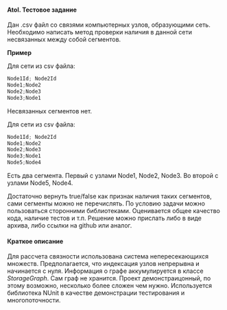 #### Atol. Тестовое задание

Дан .csv файл со связями компьютерных узлов, образующими сеть. Необходимо написать метод проверки наличия в данной сети несвязанных между собой сегментов.

**Пример**

Для сети из csv файла:  

````javascript
Node1Id; Node2Id  
Node1;Node2  
Node2;Node3  
Node3;Node1  
````
Несвязанных сегментов нет.  

Для сети из csv файла:
```javascript
Node1Id; Node2Id  
Node1;Node2  
Node2;Node3  
Node3;Node1  
Node5;Node4  
````
Есть два сегмента. Первый с узлами Node1, Node2, Node3. Во второй c узлами Node5, Node4.

Достаточно вернуть true/false как признак наличия таких сегментов, сами сегменты можно не перечислять.
По условию задачи можно пользоваться сторонними библиотеками. Оценивается общее качество кода,  наличие тестов и т.п.
Решение можно прислать либо в виде архива, либо ссылки на github или аналог.

#### Краткое описание

Для рассчета связности использована система непересекающихся множеств. Предполагается, что индексация узлов непрерывна и начинается с нуля. Информация о графе аккумулируется в классе *StorageGraph*. Сам граф не хранится. Проект демонстраицонный, по этому возможно, несколько более сложен чем нужно. Используется библиотека NUnit в качестве демонстрации тестирования и многопоточности.